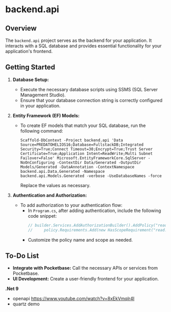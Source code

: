 # backend.api

## Overview

The `backend.api` project serves as the backend for your application. It interacts with a SQL database and provides essential functionality for your application's frontend.

## Getting Started

1. **Database Setup:**
   - Execute the necessary database scripts using SSMS (SQL Server Management Studio).
   - Ensure that your database connection string is correctly configured in your application.

2. **Entity Framework (EF) Models:**
   - To create EF models that match your SQL database, run the following command:
     ```
     Scaffold-DbContext -Project backend.api 'Data Source=PREDATOHELIOS16;Database=FullstackDB;Integrated Security=True;Connect Timeout=30;Encrypt=True;Trust Server Certificate=True;Application Intent=ReadWrite;Multi Subnet Failover=False' Microsoft.EntityFrameworkCore.SqlServer -NoOnConfiguring -ContextDir Data/Generated -OutputDir Models/Generated -DataAnnotation -ContextNamespace backend.api.Data.Generated -Namespace backend.api.Models.Generated -verbose -UseDatabaseNames -force
     ```
     Replace the values as necessary.

3. **Authentication and Authorization:**
   - To add authorization to your authentication flow:
     - In `Program.cs`, after adding authentication, include the following code snippet:
       ```csharp
       // builder.Services.AddAuthorizationBuilder().AddPolicy("read:messages", policy =>
       //     policy.Requirements.Add(new HasScopeRequirement("read:messages", builder.Configuration["Auth0:Domain"]!)));
       ```
     - Customize the policy name and scope as needed.

## To-Do List

- **Integrate with Pocketbase:** Call the necessary APIs or services from Pocketbase.
- **UI Development:** Create a user-friendly frontend for your application.



**.Net 9**
- openapi https://www.youtube.com/watch?v=8xEkVmqlr4I
- quartz demo 